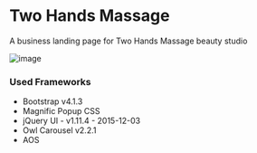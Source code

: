 # Two Hands Massage
A business landing page for Two Hands Massage beauty studio


![image]([https://github.com/whos-gabi/two-hands-massage/assets/56652297/66345e6b-b0a8-461b-828f-a4c283f34276](https://github.com/LeanLK/Two-Hands-Massage_SITE/blob/main/images/242421997-66345e6b-b0a8-461b-828f-a4c283f34276.png))


### Used Frameworks

- Bootstrap v4.1.3
- Magnific Popup CSS
- jQuery UI - v1.11.4 - 2015-12-03
- Owl Carousel v2.2.1
- AOS

### 
